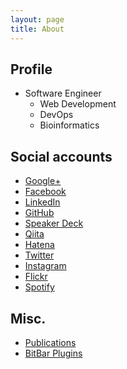 ```yaml
---
layout: page
title: About
---
```


## Profile

- Software Engineer
    - Web Development
    - DevOps
    - Bioinformatics

## Social accounts

- [Google+](//plus.google.com/+KenjiAkiyama)
- [Facebook](//www.facebook.com/kenji.akiyama)
- [LinkedIn](//www.linkedin.com/in/kenjiakiyama)
- [GitHub](//github.com/artifactsauce)
- [Speaker Deck](//speakerdeck.com/artifactsauce)
- [Qiita](//qiita.com/artifactsauce)
- [Hatena](//profile.hatena.ne.jp/artifactsauce/)
- [Twitter](//twitter.com/artifactsauce)
- [Instagram](//instagram.com/artifactsauce)
- [Flickr](//www.flickr.com/photos/artifactsauce)
- [Spotify](//open.spotify.com/user/artifactsauce)

## Misc.

- [Publications](/publications)
- [BitBar Plugins](https://getbitbar.com/contributors/artifactsauce)
